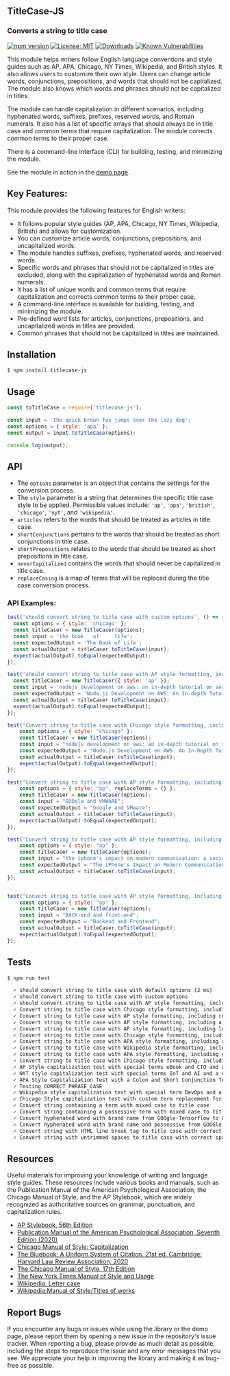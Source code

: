 ## TitleCase-JS
### Converts a string to title case

[![npm version](https://badge.fury.io/js/titlecase-js.svg)](https://badge.fury.io/js/titlecase-js)
[![License: MIT](https://img.shields.io/badge/License-MIT-yellow.svg)](https://opensource.org/licenses/MIT)
[![Downloads](https://img.shields.io/npm/dt/titlecase-js.svg)](https://www.npmjs.com/package/titlecase-js)
[![Known Vulnerabilities](https://snyk.io/test/github/gouch/to-title-case/badge.svg)](https://snyk.io/test/github/gouch/to-title-case)

This module helps writers follow English language conventions and style guides such as AP, APA, Chicago, NY Times, Wikipedia, and British styles. It also allows users to customize their own style. Users can change article words, conjunctions, prepositions, and words that should not be capitalized. The module also knows which words and phrases should not be capitalized in titles.

The module can handle capitalization in different scenarios, including hyphenated words, suffixes, prefixes, reserved words, and Roman numerals. It also has a list of specific arrays that should always be in title case and common terms that require capitalization. The module corrects common terms to their proper case.

There is a command-line interface (CLI) for building, testing, and minimizing the module.

See the module in action in the [demo page](https://codepen.io/danielhaim/pen/oNPGzKw).

## Key Features:

This module provides the following features for English writers:

- It follows popular style guides (AP, APA, Chicago, NY Times, Wikipedia, British) and allows for customization.
- You can customize article words, conjunctions, prepositions, and uncapitalized words.
- The module handles suffixes, prefixes, hyphenated words, and reserved words.
- Specific words and phrases that should not be capitalized in titles are excluded, along with the capitalization of hyphenated words and Roman numerals.
- It has a list of unique words and common terms that require capitalization and corrects common terms to their proper case.
- A command-line interface is available for building, testing, and minimizing the module.
- Pre-defined word lists for articles, conjunctions, prepositions, and uncapitalized words in titles are provided.
- Common phrases that should not be capitalized in titles are maintained.

## Installation

```bash
$ npm install titlecase-js
```

## Usage

```javascript
const toTitleCase = require('titlecase-js');

const input = 'the quick brown fox jumps over the lazy dog';
const options = { style: 'apa' };
const output = input.toTitleCase(options);

console.log(output);
```

## API

- The `options` parameter is an object that contains the settings for the conversion process.
- The `style` parameter is a string that determines the specific title case style to be applied. Permissible values include: `'ap'`, `'apa'`, `'british'`, `'chicago'`, `'nyt'`, and `'wikipedia'`.
- `articles` refers to the words that should be treated as articles in title case.
- `shortConjunctions` pertains to the words that should be treated as short conjunctions in title case.
- `shortPrepositions` relates to the words that should be treated as short prepositions in title case.
- `neverCapitalized` contains the words that should never be capitalized in title case.
- `replaceCasing` is a map of terms that will be replaced during the title case conversion process.

### API Examples:

```javascript
test('should convert string to title case with custom options', () => {
  const options = { style: 'chicago' };
  const titleCaser = new TitleCaser(options);
  const input = 'the book   of     life';
  const expectedOutput = 'The Book of Life';
  const actualOutput = titleCaser.toTitleCase(input);
  expect(actualOutput).toEqual(expectedOutput);
});

test('should convert string to title case with AP style formatting, including hyphenated words, word and brand replacement', () => {
  const titleCaser = new TitleCaser({ style: 'ap' });
  const input = 'nodejs development on aws: an in-depth tutorial on server-side javascript deployment';
  const expectedOutput = 'Node.js Development on AWS: An In-depth Tutorial on Server-side JavaScript Deployment';
  const actualOutput = titleCaser.toTitleCase(input);
  expect(actualOutput).toEqual(expectedOutput);
});

test("Convert string to title case with Chicago style formatting, including hyphenated words, word and brand replacement", () => {
    const options = { style: "chicago" };
    const titleCaser = new TitleCaser(options);
    const input = "nodejs development on aws: an in-depth tutorial on server-side javascript deployment";
    const expectedOutput = "Node.js Development on AWS: An In-Depth Tutorial on Server-Side JavaScript Deployment";
    const actualOutput = titleCaser.toTitleCase(input);
    expect(actualOutput).toEqual(expectedOutput);
});

test("Convert string to title case with AP style formatting, including custom term replacement for Google and VMware", () => {
    const options = { style: "ap", replaceTerms = {} };
    const titleCaser = new TitleCaser(options);
    const input = "GOOgle and VMWARE";
    const expectedOutput = "Google and VMware";
    const actualOutput = titleCaser.toTitleCase(input);
    expect(actualOutput).toEqual(expectedOutput);
});

test("Convert string to title case with AP style formatting, including a possessive noun and a colon", () => {
    const options = { style: "ap" };
    const titleCaser = new TitleCaser(options);
    const input = "the iphone's impact on modern communication: a sociolinguistic analysis";
    const expectedOutput = "The iPhone's Impact on Modern Communication: A Sociolinguistic Analysis";
    const actualOutput = titleCaser.toTitleCase(input);
});


test("Convert string to title case with AP style formatting, including lowercase back-end and front-end terms", () => {
    const options = { style: "ap" };
    const titleCaser = new TitleCaser(options);
    const input = "BACK-end and front-end";
    const expectedOutput = "Backend and Frontend";
    const actualOutput = titleCaser.toTitleCase(input);
    expect(actualOutput).toEqual(expectedOutput);
});
```

## Tests
```bash
$ npm run test
```

```bash
  ✓ should convert string to title case with default options (2 ms)
  ✓ should convert string to title case with custom options
  ✓ should convert string to title case with AP style formatting, including hyphenated words, word and brand replacement (1 ms)
  ✓ Convert string to title case with Chicago style formatting, including hyphenated words, word and brand replacement (1 ms)
  ✓ Convert string to title case with AP style formatting, including custom term replacement for Google and VMware
  ✓ Convert string to title case with AP style formatting, including a possessive noun and a colon
  ✓ Convert string to title case with AP style formatting, including lowercase back-end and front-end terms
  ✓ Convert string to title case with Chicago style formatting, including a comparison and a colon
  ✓ Convert string to title case with APA style formatting, including a colon (1 ms)
  ✓ Convert string to title case with Wikipedia style formatting, including acronym and hyphen
  ✓ Convert string to title case with APA style formatting, including colon and apostrophe (1 ms)
  ✓ Convert string to title case with Chicago style formatting, including special terms such as node.js
  ✓ AP Style capitalization test with special terms eBook and CTO and a colon (1 ms)
  ✓ NYT style capitalization test with special terms IoT and AI and a colon
  ✓ APA Style Capitalization Test with a Colon and Short Conjunction Terms (Instagram, TikTok, and Snapchat)
  ✓ Testing CORRECT_PHRASE_CASE
  ✓ Wikipedia style capitalization test with special term DevOps and a colon
  ✓ Chicago Style capitalization test with custom term replacement for GooGlE to Google and a comparison with a colon (1 ms)
  ✓ Convert string containing a term with mixed case to title case
  ✓ Convert string containing a possessive term with mixed case to title case
  ✓ Convert hyphenated word with brand name from GOOgle-Tensorflow to Google-TensorFlow
  ✓ Convert hyphenated word with brand name and possessive from GOOGle's-Tensorflow to Google's-TensorFlow
  ✓ Convert string with HTML line break tag to title case with correct spacing
  ✓ Convert string with untrimmed spaces to title case with correct spacing (1 ms)
```

## Resources

Useful materials for improving your knowledge of writing and language style guides. These resources include various books and manuals, such as the Publication Manual of the American Psychological Association, the Chicago Manual of Style, and the AP Stylebook, which are widely recognized as authoritative sources on grammar, punctuation, and capitalization rules.

- [AP Stylebook, 56th Edition](https://store.stylebooks.com/ap-stylebook-56th-edition-print.html)
- [Publication Manual of the American Psychological Association, Seventh Edition (2020)](https://apastyle.apa.org/products/publication-manual-7th-edition)
- [Chicago Manual of Style: Capitalization](https://chat.openai.com/chat/643828ec-d4b5-4f21-b035-62946dd2cec3#:~:text=Chicago%20Manual%20of%20Style%3A%20Capitalization)
- [The Bluebook: A Uniform System of Citation. 21st ed. Cambridge: Harvard Law Review Association, 2020](https://open.mitchellhamline.edu/cgi/viewcontent.cgi?article=2782&context=wmlr)
- [The Chicago Manual of Style, 17th Edition](https://press.uchicago.edu/ucp/books/book/chicago/C/bo25956703.html)
- [The New York Times Manual of Style and Usage](https://www.worldcat.org/title/946964415)
- [Wikipedia: Letter case](https://chat.openai.com/chat/643828ec-d4b5-4f21-b035-62946dd2cec3#:~:text=Wikipedia%3A%20Letter%20case)
- [Wikipedia:Manual of Style/Titles of works](https://en.wikipedia.org/wiki/Wikipedia:Manual_of_Style/Titles_of_works#Capital_letters)

## Report Bugs

If you encounter any bugs or issues while using the library or the demo page, please report them by opening a new issue in the repository's issue tracker. When reporting a bug, please provide as much detail as possible, including the steps to reproduce the issue and any error messages that you see. We appreciate your help in improving the library and making it as bug-free as possible.